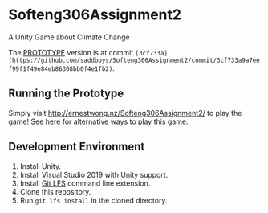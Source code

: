 # Softeng306Assignment2

A Unity Game about Climate Change

The [PROTOTYPE](https://github.com/saddboys/Softeng306Assignment2/releases/tag/PROTOTYPE) version is at commit `[3cf733a](https://github.com/saddboys/Softeng306Assignment2/commit/3cf733a9a7eef99f1f49e84eb86308bb0f4e1fb2)`.

## Running the Prototype

Simply visit http://ernestwong.nz/Softeng306Assignment2/ to play the game!
See [here](https://github.com/saddboys/Softeng306Assignment2/releases/tag/PROTOTYPE) for alternative ways to play this game.

## Development Environment

1. Install Unity.
2. Install Visual Studio 2019 with Unity support.
3. Install [Git LFS](https://git-lfs.github.com/) command line extension.
4. Clone this repository.
5. Run `git lfs install` in the cloned directory.
